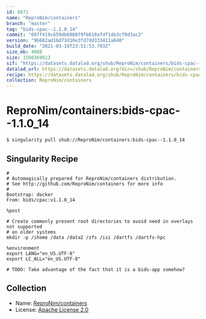 ```yaml
---
id: 8871
name: "ReproNim/containers"
branch: "master"
tag: "bids-cpac--1.1.0_14"
commit: "697f419c659db6088f9fb810afdf14b3cf0d3ac2"
version: "9b682ad1bd73d10e3fd7dd333411a840"
build_date: "2021-03-19T23:51:53.703Z"
size_mb: 4088
size: 1598369823
sif: "https://datasets.datalad.org/shub/ReproNim/containers/bids-cpac--1.1.0_14/2021-03-19-697f419c-9b682ad1/9b682ad1bd73d10e3fd7dd333411a840.simg"
datalad_url: https://datasets.datalad.org?dir=/shub/ReproNim/containers/bids-cpac--1.1.0_14/2021-03-19-697f419c-9b682ad1/
recipe: https://datasets.datalad.org/shub/ReproNim/containers/bids-cpac--1.1.0_14/2021-03-19-697f419c-9b682ad1/Singularity
collection: ReproNim/containers
---
```


# ReproNim/containers:bids-cpac--1.1.0_14

```bash
$ singularity pull shub://ReproNim/containers:bids-cpac--1.1.0_14
```

## Singularity Recipe

```singularity
#
# Automagically prepared for ReproNim/containers distribution.
# See http://github.com/ReproNim/containers for more info
#
Bootstrap: docker
From: bids/cpac:v1.1.0_14

%post

# Create commonly present root directories to avoid need in overlays not supported
# on older systems
mkdir -p /ihome /data /data2 /zfs /isi /dartfs /dartfs-hpc

%environment
export LANG="en_US.UTF-8"
export LC_ALL="en_US.UTF-8"

# TODO: Take advantage of the fact that it is a bids-app somehow?
```

## Collection

 - Name: [ReproNim/containers](https://github.com/ReproNim/containers)
 - License: [Apache License 2.0](https://api.github.com/licenses/apache-2.0)

